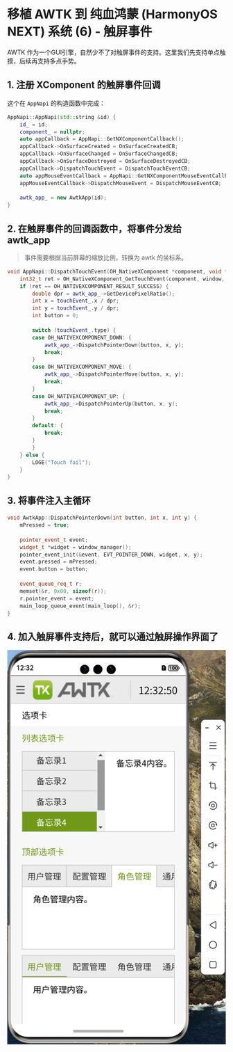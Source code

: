 # 移植 AWTK 到 纯血鸿蒙 (HarmonyOS NEXT) 系统 (6) - 触屏事件

AWTK 作为一个GUI引擎，自然少不了对触屏事件的支持。这里我们先支持单点触摸，后续再支持多点手势。

## 1. 注册 XComponent 的触屏事件回调

这个在 `AppNapi` 的构造函数中完成：

```cpp
AppNapi::AppNapi(std::string &id) {
    id_ = id;
    component_ = nullptr;
    auto appCallback = AppNapi::GetNXComponentCallback();
    appCallback->OnSurfaceCreated = OnSurfaceCreatedCB;
    appCallback->OnSurfaceChanged = OnSurfaceChangedCB;
    appCallback->OnSurfaceDestroyed = OnSurfaceDestroyedCB;
    appCallback->DispatchTouchEvent = DispatchTouchEventCB;
    auto appMouseEventCallback = AppNapi::GetNXComponentMouseEventCallback();
    appMouseEventCallback->DispatchMouseEvent = DispatchMouseEventCB;

    awtk_app_ = new AwtkApp(id);
}
```

## 2. 在触屏事件的回调函数中，将事件分发给 awtk_app

> 事件需要根据当前屏幕的缩放比例，转换为 awtk 的坐标系。

```cpp
void AppNapi::DispatchTouchEvent(OH_NativeXComponent *component, void *window) {
    int32_t ret = OH_NativeXComponent_GetTouchEvent(component, window, &touchEvent_);
    if (ret == OH_NATIVEXCOMPONENT_RESULT_SUCCESS) {
        double dpr = awtk_app_->GetDevicePixelRatio();
        int x = touchEvent_.x / dpr;
        int y = touchEvent_.y / dpr;
        int button = 0;

        switch (touchEvent_.type) {
        case OH_NATIVEXCOMPONENT_DOWN: {
            awtk_app_->DispatchPointerDown(button, x, y);
            break;
        }
        case OH_NATIVEXCOMPONENT_MOVE: {
            awtk_app_->DispatchPointerMove(button, x, y);
            break;
        }
        case OH_NATIVEXCOMPONENT_UP: {
            awtk_app_->DispatchPointerUp(button, x, y);
            break;
        }
        default: {
            break;
        }
        }
    } else {
        LOGE("Touch fail");
    }
}
```

## 3. 将事件注入主循环

```cpp
void AwtkApp::DispatchPointerDown(int button, int x, int y) {
    mPressed = true;

    pointer_event_t event;
    widget_t *widget = window_manager();
    pointer_event_init(&event, EVT_POINTER_DOWN, widget, x, y);
    event.pressed = mPressed;
    event.button = button;

    event_queue_req_t r;
    memset(&r, 0x00, sizeof(r));
    r.pointer_event = event;
    main_loop_queue_event(main_loop(), &r);
}
```

## 4. 加入触屏事件支持后，就可以通过触屏操作界面了

![](images/awtk_tab.png)
